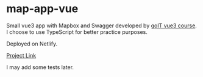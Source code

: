 # map-app-vue

Small vue3 app with Mapbox and Swagger developed by [goIT vue3 course](https://github.com/goitacademy/vue-course-code). I choose to use TypeScript for better practice purposes.

Deployed on Netlify.

[Project Link](https://map-app-goit.netlify.app/)

I may add some tests later.


